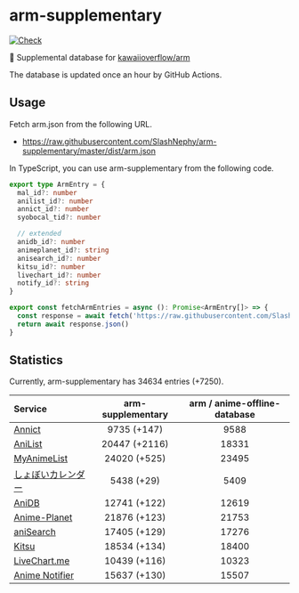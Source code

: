 # arm-supplementary

[![Check](https://github.com/SlashNephy/arm-supplementary/actions/workflows/check-node.yml/badge.svg)](https://github.com/SlashNephy/arm-supplementary/actions/workflows/check-node.yml)

💊 Supplemental database for [kawaiioverflow/arm](https://github.com/kawaiioverflow/arm)

The database is updated once an hour by GitHub Actions.

## Usage

Fetch arm.json from the following URL.

- https://raw.githubusercontent.com/SlashNephy/arm-supplementary/master/dist/arm.json

In TypeScript, you can use arm-supplementary from the following code.

```TypeScript
export type ArmEntry = {
  mal_id?: number
  anilist_id?: number
  annict_id?: number
  syobocal_tid?: number

  // extended
  anidb_id?: number
  animeplanet_id?: string
  anisearch_id?: number
  kitsu_id?: number
  livechart_id?: number
  notify_id?: string
}

export const fetchArmEntries = async (): Promise<ArmEntry[]> => {
  const response = await fetch('https://raw.githubusercontent.com/SlashNephy/arm-supplementary/master/dist/arm.json')
  return await response.json()
}
```

## Statistics

Currently, arm-supplementary has 34634 entries (+7250).

| Service                                     | arm-supplementary | arm / anime-offline-database |
| :------------------------------------------ | :---------------: | :--------------------------: |
| [Annict](https://annict.com)                |    9735 (+147)    |             9588             |
| [AniList](https://anilist.co)               |   20447 (+2116)   |            18331             |
| [MyAnimeList](https://myanimelist.net)      |   24020 (+525)    |            23495             |
| [しょぼいカレンダー](https://cal.syoboi.jp) |    5438 (+29)     |             5409             |
| [AniDB](https://anidb.net)                  |   12741 (+122)    |            12619             |
| [Anime-Planet](https://anime-planet.com)    |   21876 (+123)    |            21753             |
| [aniSearch](https://anisearch.com)          |   17405 (+129)    |            17276             |
| [Kitsu](https://kitsu.io)                   |   18534 (+134)    |            18400             |
| [LiveChart.me](https://livechart.me)        |   10439 (+116)    |            10323             |
| [Anime Notifier](https://notify.moe)        |   15637 (+130)    |            15507             |
